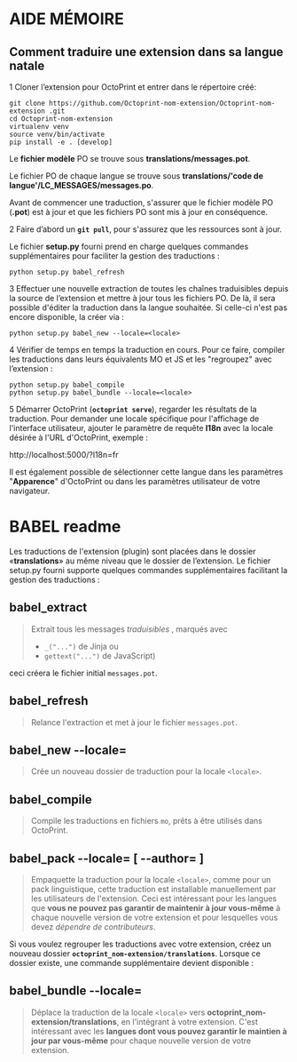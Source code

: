 # AIDE MÉMOIRE

## Comment traduire une extension dans sa langue natale

1 Cloner l’extension pour OctoPrint et entrer dans le répertoire créé:

```
git clone https://github.com/Octoprint-nom-extension/Octoprint-nom-extension .git
cd Octoprint-nom-extension
virtualenv venv
source venv/bin/activate
pip install -e . [develop]
```

Le **fichier modèle** PO se trouve sous **translations/messages.pot**.

Le fichier PO de chaque langue se trouve sous **translations/'code de langue'/LC_MESSAGES/messages.po**. 

Avant de commencer une traduction, s'assurer que le fichier modèle PO (**.pot**) est à jour et que les fichiers PO sont mis à jour en conséquence.

2 Faire d’abord un **`git pull`**, pour s'assurez que les ressources sont à jour. 

Le fichier **setup.py** fourni prend en charge quelques commandes supplémentaires pour faciliter la gestion des traductions :

`python setup.py babel_refresh`

3 Effectuer une nouvelle extraction de toutes les chaînes traduisibles depuis la source de l’extension et mettre à jour tous les fichiers PO. De là, il sera possible d'éditer la traduction dans la langue souhaitée. Si celle-ci n'est pas encore disponible, la créer via :

`python setup.py babel_new --locale=<locale>`

4 Vérifier de temps en temps la traduction en cours. Pour ce faire, compiler les traductions dans leurs équivalents MO et JS et les "regroupez" avec l’extension :

```
python setup.py babel_compile
python setup.py babel_bundle --locale=<locale>
```

5 Démarrer OctoPrint (**`octoprint serve`**), regarder les résultats de la traduction. Pour demander une locale spécifique pour l'affichage de l'interface utilisateur, ajouter le paramètre de requête **l18n** avec la locale désirée à l'URL d'OctoPrint, exemple :

http://localhost:5000/?l18n=fr

Il est également possible de sélectionner cette langue dans les paramètres "**Apparence**" d'OctoPrint ou dans les paramètres utilisateur de votre navigateur.

# BABEL readme

Les traductions de l'extension (plugin) sont placées dans le dossier «**translations**» au même niveau que le dossier de l’extension. Le fichier setup.py fourni supporte quelques commandes supplémentaires facilitant la gestion des traductions :

## babel_extract

> Extrait tous les messages *traduisibles* , marqués avec
> 
> - `_("...")` de Jinja ou
> -  `gettext("...")` de JavaScript)

ceci créera le fichier initial `messages.pot`.

## babel_refresh

> Relance l'extraction et met à jour le fichier `messages.pot`.

## babel_new --locale=<locale>

> Crée un nouveau dossier de traduction pour la locale `<locale>`.

## babel_compile

> Compile les traductions en fichiers `mo`, prêts à être utilisés dans OctoPrint.

## babel_pack --locale=<locale> [ --author=<author> ]

> Empaquette la traduction pour la locale `<locale>`, comme pour un pack linguistique, cette traduction est installable manuellement par les utilisateurs de l'extension. Ceci est intéressant pour les langues que **vous ne pouvez pas garantir de maintenir à jour vous-même** à chaque nouvelle version de votre extension et pour lesquelles vous devez *dépendre de contributeurs*.

Si vous voulez regrouper les traductions avec votre extension, créez un nouveau dossier **`octoprint_nom-extension/translations`**. Lorsque ce dossier existe, une commande supplémentaire devient disponible :

## babel_bundle --locale=<locale>

> Déplace la traduction de la locale `<locale>` vers **octoprint_nom-extension/translations**, en l'intégrant à votre extension. C'est intéressant avec les **langues dont vous pouvez garantir le maintien à jour par vous-même** pour chaque nouvelle version de votre extension.

